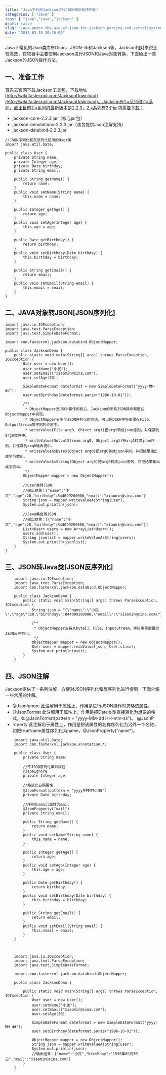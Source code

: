```yaml
---
title: "Java下利用Jackson进行JSON解析和序列化"
categories: [ "Java" ]
tags: [ "json","java","jackson" ]
draft: false
slug: "java-under-the-use-of-json-for-jackson-parsing-and-serialization"
date: "2013-03-18 20:36:00"
---
```


Java下常见的Json类库有Gson、JSON-lib和Jackson等，Jackson相对来说比较高效，在项目中主要使用Jackson进行JSON和Java对象转换，下面给出一些Jackson的JSON操作方法。
## 一、准备工作
首先去官网下载Jackson工具包，下载地址 [http://wiki.fasterxml.com/JacksonDownload](http://wiki.fasterxml.com/JacksonDownload)。Jackson有1.x系列和2.x系列，截止目前2.x系列的最新版本是2.2.3，2.x系列有3个jar包需要下载：

 - jackson-core-2.2.3.jar（核心jar包）
 - jackson-annotations-2.2.3.jar（该包提供Json注解支持）
 - jackson-databind-2.2.3.jar


<!--more-->


    //JSON序列化和反序列化使用的User类
    import java.util.Date;
    
    public class User {
    	private String name;
    	private Integer age;
    	private Date birthday;
    	private String email;
    	
    	public String getName() {
    		return name;
    	}
    	public void setName(String name) {
    		this.name = name;
    	}
    	
    	public Integer getAge() {
    		return age;
    	}
    	public void setAge(Integer age) {
    		this.age = age;
    	}
    	
    	public Date getBirthday() {
    		return birthday;
    	}
    	public void setBirthday(Date birthday) {
    		this.birthday = birthday;
    	}
    	
    	public String getEmail() {
    		return email;
    	}
    	public void setEmail(String email) {
    		this.email = email;
    	}
    }

## 二、JAVA对象转JSON[JSON序列化]

    import java.io.IOException;
    import java.text.ParseException;
    import java.text.SimpleDateFormat;
    
    import com.fasterxml.jackson.databind.ObjectMapper;
    
    public class JacksonDemo {
    	public static void main(String[] args) throws ParseException, IOException {
    		User user = new User();
    		user.setName("小民");	
    		user.setEmail("xiaomin@sina.com");
    		user.setAge(20);
    		
    		SimpleDateFormat dateformat = new SimpleDateFormat("yyyy-MM-dd");
    		user.setBirthday(dateformat.parse("1996-10-01"));		
    		
    		/**
    		 * ObjectMapper是JSON操作的核心，Jackson的所有JSON操作都是在ObjectMapper中实现。
    		 * ObjectMapper有多个JSON序列化的方法，可以把JSON字符串保存File、OutputStream等不同的介质中。
    		 * writeValue(File arg0, Object arg1)把arg1转成json序列，并保存到arg0文件中。
    		 * writeValue(OutputStream arg0, Object arg1)把arg1转成json序列，并保存到arg0输出流中。
    		 * writeValueAsBytes(Object arg0)把arg0转成json序列，并把结果输出成字节数组。
    		 * writeValueAsString(Object arg0)把arg0转成json序列，并把结果输出成字符串。
    		 */
    		ObjectMapper mapper = new ObjectMapper();
    		
    		//User类转JSON
    		//输出结果：{"name":"小民","age":20,"birthday":844099200000,"email":"xiaomin@sina.com"}
    		String json = mapper.writeValueAsString(user);
    		System.out.println(json);
    		
    		//Java集合转JSON
    		//输出结果：[{"name":"小民","age":20,"birthday":844099200000,"email":"xiaomin@sina.com"}]
    		List<User> users = new ArrayList<User>();
    		users.add(user);
    		String jsonlist = mapper.writeValueAsString(users);
    		System.out.println(jsonlist);
    	}
    }

## 三、JSON转Java类[JSON反序列化]
```
    import java.io.IOException;
    import java.text.ParseException;
    import com.fasterxml.jackson.databind.ObjectMapper;
    
    public class JacksonDemo {
    	public static void main(String[] args) throws ParseException, IOException {
    		String json = "{\"name\":\"小民\",\"age\":20,\"birthday\":844099200000,\"email\":\"xiaomin@sina.com\"}";
    		
    		/**
    		 * ObjectMapper支持从byte[]、File、InputStream、字符串等数据的JSON反序列化。
    		 */
    		ObjectMapper mapper = new ObjectMapper();
    		User user = mapper.readValue(json, User.class);
    		System.out.println(user);
    	}
    }
```
## 四、JSON注解
Jackson提供了一系列注解，方便对JSON序列化和反序列化进行控制，下面介绍一些常用的注解。

 - @JsonIgnore 此注解用于属性上，作用是进行JSON操作时忽略该属性。
 - @JsonFormat 此注解用于属性上，作用是把Date类型直接转化为想要的格式，如@JsonFormat(pattern =
   "yyyy-MM-dd HH-mm-ss")。 @JsonP
 - roperty
   此注解用于属性上，作用是把该属性的名称序列化为另外一个名称，如把trueName属性序列化为name，@JsonProperty("name")。

```
    import java.util.Date;
    import com.fasterxml.jackson.annotation.*;
    
    public class User {
    	private String name;
    	
    	//不JSON序列化年龄属性
    	@JsonIgnore 
    	private Integer age;
    	
    	//格式化日期属性
    	@JsonFormat(pattern = "yyyy年MM月dd日")
    	private Date birthday;
    	
    	//序列化email属性为mail
    	@JsonProperty("mail")
    	private String email;
    	
    	public String getName() {
    		return name;
    	}
    	public void setName(String name) {
    		this.name = name;
    	}
    	
    	public Integer getAge() {
    		return age;
    	}
    	public void setAge(Integer age) {
    		this.age = age;
    	}
    	
    	public Date getBirthday() {
    		return birthday;
    	}
    	public void setBirthday(Date birthday) {
    		this.birthday = birthday;
    	}
    	
    	public String getEmail() {
    		return email;
    	}
    	public void setEmail(String email) {
    		this.email = email;
    	}
    }
    
    
    
    import java.io.IOException;
    import java.text.ParseException;
    import java.text.SimpleDateFormat;
    
    import com.fasterxml.jackson.databind.ObjectMapper;
    
    public class JacksonDemo {
    
    	public static void main(String[] args) throws ParseException, IOException {
    		User user = new User();
    		user.setName("小民");	
    		user.setEmail("xiaomin@sina.com");
    		user.setAge(20);
    		
    		SimpleDateFormat dateformat = new SimpleDateFormat("yyyy-MM-dd");
    		user.setBirthday(dateformat.parse("1996-10-01"));		
    		
    		ObjectMapper mapper = new ObjectMapper();
    		String json = mapper.writeValueAsString(user);
    		System.out.println(json);
    		//输出结果：{"name":"小民","birthday":"1996年09月30日","mail":"xiaomin@sina.com"}
    	}
    }
```